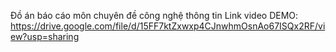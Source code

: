 Đồ án báo cáo môn chuyên đề công nghệ thông tin
Link video DEMO: https://drive.google.com/file/d/15FF7ktZxwxp4CJnwhmOsnAo67ISQx2RF/view?usp=sharing
